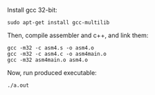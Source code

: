 
Install gcc 32-bit:
```
sudo apt-get install gcc-multilib
```

Then, compile assembler and c++, and link them:

```
gcc -m32 -c asm4.s -o asm4.o
gcc -m32 -c asm4.c -o asm4main.o
gcc -m32 asm4main.o asm4.o
```
Now, run produced executable:
```
./a.out
```
